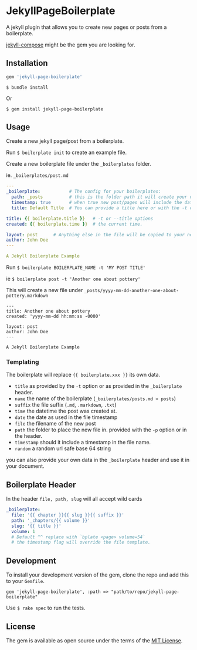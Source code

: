 # JekyllPageBoilerplate

A jekyll plugin that allows you to create new pages or posts from a boilerplate.

[jekyll-compose](https://github.com/jekyll/jekyll-compose) might be the gem you are looking for.

## Installation


```ruby
gem 'jekyll-page-boilerplate'
```

```
$ bundle install
```

Or 
```
$ gem install jekyll-page-boilerplate
```


## Usage


Create a new jekyll page/post from a boilerplate.

Run `$ boilerplate init` to create an example file.

Create a new boilerplate file under the `_boilerplates` folder.

ie. `_boilerplates/post.md`
```yaml
---
_boilerplate:           # The config for your boilerplates:
  path: _posts          # this is the folder path it will create your new post/page under. 
  timestamp: true       # when true new post/pages will include the date in the filename.
  title: Default Title  # You can provide a title here or with the -t option

title: {{ boilerplate.title }}   # -t or --title options
created: {{ boilerplate.time }}  # the current time.

layout: post      # Anything else in the file will be copied to your new post/page.
author: John Doe
---

A Jekyll Boilerplate Example

```

Run `$ boilerplate BOILERPLATE_NAME -t 'MY POST TITLE'`

ie `$ boilerplate post -t 'Another one about pottery'`


This will create a new file under `_posts/yyyy-mm-dd-another-one-about-pottery.markdown`
```
---
title: Another one about pottery
created: 'yyyy-mm-dd hh:mm:ss -0000'

layout: post
author: John Doe
---

A Jekyll Boilerplate Example
```

### Templating

The boilerplate will replace `{{ boilerplate.xxx }}` its own data.

- `title` as provided by the `-t` option or as provided in the `_boilerplate` header.
- `name` the name of the boilerplate (`_boilerplates/posts.md > posts`)
- `suffix` the file suffix (`.md`, `.markdown`, `.txt`)
- `time` the datetime the post was created at.
- `date` the date as used in the file timestamp
- `file` the filename of the new post
- `path` the folder to place the new file in. provided with the `-p` option or in the header.
- `timestamp` should it include a timestamp in the file name.
- `random` a random url safe base 64 string 

you can also provide your own data in the `_boilerplate` header and use it in your document.

## Boilerplate Header

In the header `file, path, slug` will all accept wild cards
```yaml
_boilerplate:
  file: '{{ chapter }}{{ slug }}{{ suffix }}'
  path: '_chapters/{{ volume }}'
  slug: '{{ title }}'
  volume: 1
  # Default ^^ replace with `bplate <page> volume=54`
  # the timestamp flag will override the file template.
```


## Development

To install your development version of the gem, 
clone the repo and add this to your `Gemfile`.
```
gem 'jekyll-page-boilerplate', :path => "path/to/repo/jekyll-page-boilerplate"
```

Use `$ rake spec` to run the tests.


## License

The gem is available as open source under the terms of the [MIT License](https://opensource.org/licenses/MIT).
